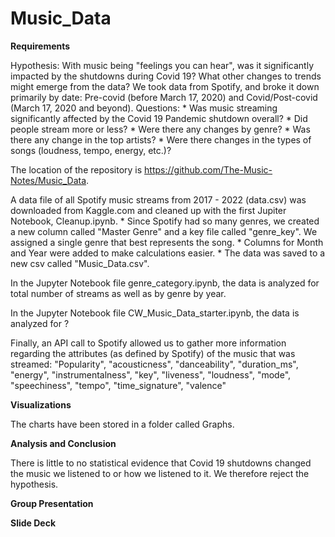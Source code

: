 # Music_Data

**Requirements**

<!-- Completed Analysis Uploaded to GitHub 
Final data analysis contains ample and complete information in README file 
Final repository is acceptable for professional quality presentation  -->


Hypothesis:  With music being "feelings you can hear", was it significantly impacted by the shutdowns during Covid 19?   What other changes to trends might emerge from the data?  We took data from Spotify, and broke it down primarily by date:  Pre-covid (before March 17, 2020) and Covid/Post-covid (March 17, 2020 and beyond).
Questions:
    * Was music streaming significantly affected by the Covid 19 Pandemic shutdown overall?
    * Did people stream more or less?
    * Were there any changes by genre?
    * Was there any change in the top artists?
    * Were there changes in the types of songs (loudness, tempo, energy, etc.)?

The location of the repository is https://github.com/The-Music-Notes/Music_Data.

A data file of all Spotify music streams from 2017 - 2022 (data.csv) was downloaded from Kaggle.com and cleaned up with the first Jupiter Notebook, Cleanup.ipynb.
    * Since Spotify had so many genres, we created a new column called "Master Genre" and a key file called "genre_key".  We assigned a single genre that best represents the song.
    * Columns for Month and Year were added to make calculations easier.
    * The data was saved to a new csv called "Music_Data.csv".

In the Jupyter Notebook file genre_category.ipynb, the data is analyzed for total number of streams as well as by genre by year.

In the Jupyter Notebook file CW_Music_Data_starter.ipynb, the data is analyzed for ?

Finally, an API call to Spotify allowed us to gather more information regarding the attributes (as defined by Spotify) of the music that was streamed: 
"Popularity", "acousticness", "danceability", "duration_ms", "energy", "instrumentalness", "key", "liveness", "loudness", "mode", "speechiness", "tempo", "time_signature", "valence"

**Visualizations** 

<!-- 6–8 visualizations of data (at least two per question) 
Clear and accurate labeling of images 
Visualizations supported with ample and precise explanation -->


The charts have been stored in a folder called Graphs.

**Analysis and Conclusion**

<!-- Write-up summarizes major findings and implications at a professional level 
Each question in the project proposal is answered with precise descriptions and findings 
Findings are strongly supported with numbers and visualizations 
Each question response is supported with a well-discerned statistical analysis from lessons (e.g., aggregation, correlation, comparison, summary statistics, sentiment analysis, and time series analysis)  -->

There is little to no statistical evidence that Covid 19 shutdowns changed the music we listened to or how we listened to it.  We therefore reject the hypothesis.

**Group Presentation**

<!-- All group members spoke during the presentation 
Group was well prepared 
Presentation is relevant to material 
Presentation maintains audience interest  -->

**Slide Deck**

<!-- Slides are visually clean and professional 
Slides are relevant to material 
Slides effectively demonstrate the project 
Slides are clear and maintain audience interest  -->
